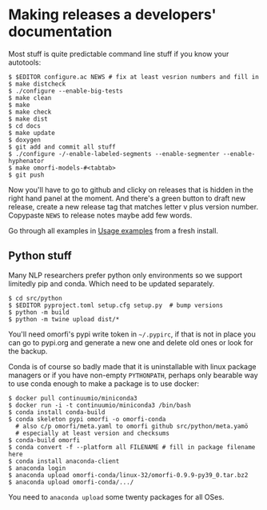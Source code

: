 # Making releases a developers' documentation

Most stuff is quite predictable command line stuff if you know your autotools:

```console
$ $EDITOR configure.ac NEWS # fix at least vesrion numbers and fill in
$ make distcheck
$ ./configure --enable-big-tests
$ make clean
$ make
$ make check
$ make dist
$ cd docs
$ make update
$ doxygen
$ git add and commit all stuff
$ ./configure -/-enable-labeled-segments --enable-segmenter --enable-hyphenator
$ make omorfi-models-#<tabtab>
$ git push
```

Now you'll have to go to github and clicky on releases that is hidden in the
right hand panel at the moment. And there's a green button to draft new
release, create a new release tag that matches letter v plus version number.
Copypaste `NEWS` to release notes maybe add few words.

Go through all examples in [Usage examples](usage.html) from a fresh install.

## Python stuff

Many NLP researchers prefer python only environments so we support limitedly
pip and conda. Which need to be updated separately.

```console
$ cd src/python
$ $EDITOR pyproject.toml setup.cfg setup.py  # bump versions
$ python -m build
$ python -m twine upload dist/*
```

You'll need omorfi's pypi write token in `~/.pypirc`, if that is not in place
you can go to pypi.org and generate a new one and delete old ones or look
for the backup.

Conda is of course so badly made that it is uninstallable with linux package
managers or if you have non-empty `PYTHONPATH`, perhaps only bearable way to
use conda enough to make a package is to use docker:

```console
$ docker pull continuumio/miniconda3
$ docker run -i -t continuumio/miniconda3 /bin/bash
$ conda install conda-build
$ conda skeleton pypi omorfi -o omorfi-conda
  # also c/p omorfi/meta.yaml to omorfi github src/python/meta.yamö
  # especially at least version and checksums
$ conda-build omorfi
$ conda convert -f --platform all FILENAME # fill in package filename here
$ conda install anaconda-client
$ anaconda login
$ anaconda upload omorfi-conda/linux-32/omorfi-0.9.9-py39_0.tar.bz2
$ anaconda upload omorfi-conda/.../
```

You need to `anaconda upload` some twenty packages for all OSes.


